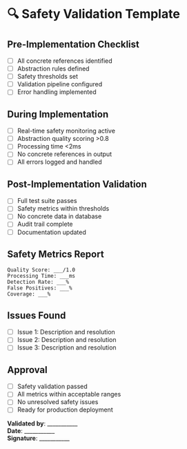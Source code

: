 # 🔍 Safety Validation Template

## Pre-Implementation Checklist
- [ ] All concrete references identified
- [ ] Abstraction rules defined
- [ ] Safety thresholds set
- [ ] Validation pipeline configured
- [ ] Error handling implemented

## During Implementation
- [ ] Real-time safety monitoring active
- [ ] Abstraction quality scoring >0.8
- [ ] Processing time <2ms
- [ ] No concrete references in output
- [ ] All errors logged and handled

## Post-Implementation Validation
- [ ] Full test suite passes
- [ ] Safety metrics within thresholds
- [ ] No concrete data in database
- [ ] Audit trail complete
- [ ] Documentation updated

## Safety Metrics Report
```
Quality Score: ___/1.0
Processing Time: ___ms
Detection Rate: ___%
False Positives: ___%
Coverage: ___%
```

## Issues Found
- [ ] Issue 1: Description and resolution
- [ ] Issue 2: Description and resolution
- [ ] Issue 3: Description and resolution

## Approval
- [ ] Safety validation passed
- [ ] All metrics within acceptable ranges
- [ ] No unresolved safety issues
- [ ] Ready for production deployment

**Validated by**: ___________  
**Date**: ___________  
**Signature**: ___________